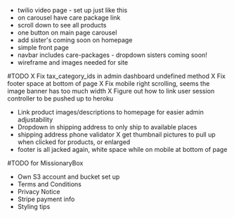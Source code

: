 - twilio video page - set up just like this
- on carousel have care package link
- scroll down to see all products
- one button on main page carousel
- add sister's coming soon on homepage
- simple front page
- navbar includes care-packages - dropdown sisters coming soon!
- wireframe and images needed for site

#TODO
X Fix tax_category_ids in admin dashboard undefined method
X Fix footer space at bottom of page
X Fix mobile right scrolling, seems the image banner has too much width
X Figure out how to link user session controller to be pushed up to heroku
- Link product images/descriptions to homepage for easier admin adjustability
- Dropdown in shipping address to only ship to available places
- shipping address phone validator
X get thumbnail pictures to pull up when clicked for products, or enlarged
- footer is all jacked again, white space while on mobile at bottom of page

#TODO for MissionaryBox
- Own S3 account and bucket set up
- Terms and Conditions
- Privacy Notice
- Stripe payment info
- Styling tips
